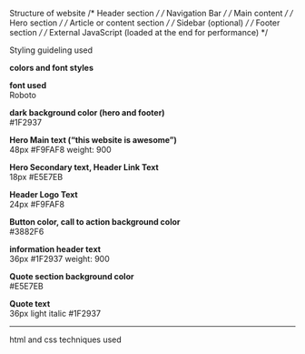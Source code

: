 Structure of website
/* Header section */
    /* Navigation Bar */
/* Main content */
    /* Hero section */
    /* Article or content section */
    /* Sidebar (optional) */
/* Footer section */
/* External JavaScript (loaded at the end for performance) */


Styling guideling used

**colors and font styles**

**font used**  
Roboto

**dark background color (hero and footer)**  
#1F2937

**Hero Main text (“this website is awesome”)**  
48px #F9FAF8 weight: 900

**Hero Secondary text, Header Link Text**  
18px #E5E7EB

**Header Logo Text**  
24px #F9FAF8

**Button color, call to action background color**  
#3882F6

**information header text**  
36px #1F2937 weight: 900

**Quote section background color**  
#E5E7EB

**Quote text**  
36px light italic #1F2937

---

html and css techniques used